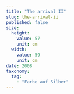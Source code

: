```yaml
---
title: "The arrival II"
slug: the-arrival-ii
published: false
size:
  height:
    value: 57
    unit: cm
  width:
    value: 59
    unit: cm
date: 2008
taxonomy:
  tag:
    - "Farbe auf Silber"
---
```


